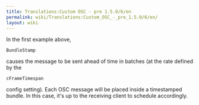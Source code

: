 ```yaml
---
title: Translations:Custom OSC - pre 1.5.0/6/en
permalink: wiki/Translations:Custom_OSC_-_pre_1.5.0/6/en/
layout: wiki
---
```


In the first example above,

    BundleStamp

causes the message to be sent ahead of time in batches (at the rate
defined by the

    cFrameTimespan

config setting). Each OSC message will be placed inside a timestamped
bundle. In this case, it's up to the receiving client to schedule
accordingly.
